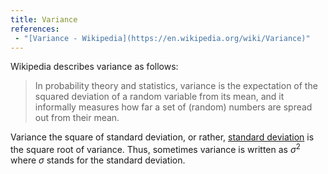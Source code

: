 ```yaml
---
title: Variance
references:
 - "[Variance - Wikipedia](https://en.wikipedia.org/wiki/Variance)"
---
```

Wikipedia describes variance as follows:

> In probability theory and statistics, variance is the expectation of the squared deviation of a random variable from its mean, and it informally measures how far a set of (random) numbers are spread out from their mean. 

Variance the square of standard deviation, or rather, [standard deviation][1] is the square root of variance.
Thus, sometimes variance is written as $\sigma^2$ where $\sigma$ stands for the standard deviation.

[1]: /terms/standard-deviation/